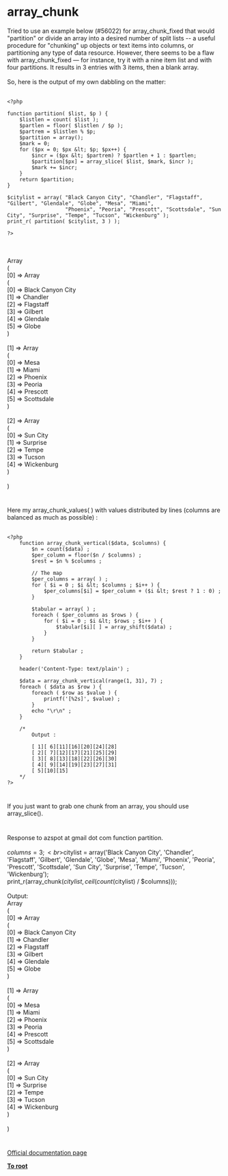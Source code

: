 # array_chunk



Tried to use an example below (#56022) for array_chunk_fixed that would "partition" or divide an array into a desired number of split lists -- a useful procedure for "chunking" up objects or text items into columns, or partitioning any type of data resource. However, there seems to be a flaw with array_chunk_fixed &#x2014; for instance, try it with a nine item list and with four partitions. It results in 3 entries with 3 items, then a blank array.<br><br>So, here is the output of my own dabbling on the matter:<br><br>

```
<?php

function partition( $list, $p ) {
    $listlen = count( $list );
    $partlen = floor( $listlen / $p );
    $partrem = $listlen % $p;
    $partition = array();
    $mark = 0;
    for ($px = 0; $px &lt; $p; $px++) {
        $incr = ($px &lt; $partrem) ? $partlen + 1 : $partlen;
        $partition[$px] = array_slice( $list, $mark, $incr );
        $mark += $incr;
    }
    return $partition;
}

$citylist = array( "Black Canyon City", "Chandler", "Flagstaff", "Gilbert", "Glendale", "Globe", "Mesa", "Miami",
                   "Phoenix", "Peoria", "Prescott", "Scottsdale", "Sun City", "Surprise", "Tempe", "Tucson", "Wickenburg" );
print_r( partition( $citylist, 3 ) );

?>
```
<br><br>Array<br>(<br>    [0] =&gt; Array<br>        (<br>            [0] =&gt; Black Canyon City<br>            [1] =&gt; Chandler<br>            [2] =&gt; Flagstaff<br>            [3] =&gt; Gilbert<br>            [4] =&gt; Glendale<br>            [5] =&gt; Globe<br>        )<br><br>    [1] =&gt; Array<br>        (<br>            [0] =&gt; Mesa<br>            [1] =&gt; Miami<br>            [2] =&gt; Phoenix<br>            [3] =&gt; Peoria<br>            [4] =&gt; Prescott<br>            [5] =&gt; Scottsdale<br>        )<br><br>    [2] =&gt; Array<br>        (<br>            [0] =&gt; Sun City<br>            [1] =&gt; Surprise<br>            [2] =&gt; Tempe<br>            [3] =&gt; Tucson<br>            [4] =&gt; Wickenburg<br>        )<br><br>)  

#

Here my array_chunk_values( ) with values distributed by lines (columns are balanced as much as possible) :<br><br>

```
<?php
    function array_chunk_vertical($data, $columns) {
        $n = count($data) ;
        $per_column = floor($n / $columns) ;
        $rest = $n % $columns ;

        // The map
        $per_columns = array( ) ;
        for ( $i = 0 ; $i &lt; $columns ; $i++ ) {
            $per_columns[$i] = $per_column + ($i &lt; $rest ? 1 : 0) ;
        }

        $tabular = array( ) ;
        foreach ( $per_columns as $rows ) {
            for ( $i = 0 ; $i &lt; $rows ; $i++ ) {
                $tabular[$i][ ] = array_shift($data) ;
            }
        }

        return $tabular ;
    }

    header('Content-Type: text/plain') ;

    $data = array_chunk_vertical(range(1, 31), 7) ;
    foreach ( $data as $row ) {
        foreach ( $row as $value ) {
            printf('[%2s]', $value) ;
        }
        echo "\r\n" ;
    }

    /*
        Output :

        [ 1][ 6][11][16][20][24][28]
        [ 2][ 7][12][17][21][25][29]
        [ 3][ 8][13][18][22][26][30]
        [ 4][ 9][14][19][23][27][31]
        [ 5][10][15]
    */
?>
```
  

#

If you just want to grab one chunk from an array, you should use array_slice().  

#

Response to azspot at gmail dot com function partition.<br><br>$columns = 3;<br>$citylist = array(&apos;Black Canyon City&apos;, &apos;Chandler&apos;, &apos;Flagstaff&apos;, &apos;Gilbert&apos;, &apos;Glendale&apos;, &apos;Globe&apos;, &apos;Mesa&apos;, &apos;Miami&apos;, &apos;Phoenix&apos;, &apos;Peoria&apos;, &apos;Prescott&apos;, &apos;Scottsdale&apos;, &apos;Sun City&apos;, &apos;Surprise&apos;, &apos;Tempe&apos;, &apos;Tucson&apos;, &apos;Wickenburg&apos;);<br>print_r(array_chunk($citylist, ceil(count($citylist) / $columns)));<br><br>Output:<br>Array<br>(<br>    [0] =&gt; Array<br>        (<br>            [0] =&gt; Black Canyon City<br>            [1] =&gt; Chandler<br>            [2] =&gt; Flagstaff<br>            [3] =&gt; Gilbert<br>            [4] =&gt; Glendale<br>            [5] =&gt; Globe<br>        )<br><br>    [1] =&gt; Array<br>        (<br>            [0] =&gt; Mesa<br>            [1] =&gt; Miami<br>            [2] =&gt; Phoenix<br>            [3] =&gt; Peoria<br>            [4] =&gt; Prescott<br>            [5] =&gt; Scottsdale<br>        )<br><br>    [2] =&gt; Array<br>        (<br>            [0] =&gt; Sun City<br>            [1] =&gt; Surprise<br>            [2] =&gt; Tempe<br>            [3] =&gt; Tucson<br>            [4] =&gt; Wickenburg<br>        )<br><br>)  

#

[Official documentation page](https://www.php.net/manual/en/function.array-chunk.php)

**[To root](/README.md)**